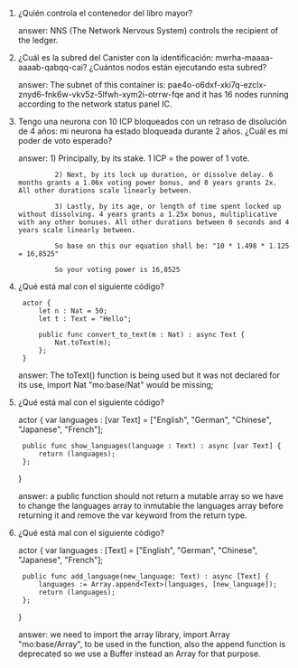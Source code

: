 1) ¿Quién controla el contenedor del libro mayor?

    answer:  NNS (The Network Nervous System) controls the recipient of the ledger.

2) ¿Cuál es la subred del Canister con la identificación: mwrha-maaaa-aaaab-qabqq-cai? ¿Cuántos nodos están ejecutando esta subred?
        
    answer:  The subnet of this container is: pae4o-o6dxf-xki7q-ezclx-znyd6-fnk6w-vkv5z-5lfwh-xym2i-otrrw-fqe and it has 16 nodes running according to the network status panel IC.

3) Tengo una neurona con 10 ICP bloqueados con un retraso de disolución de 4 años: mi neurona ha estado bloqueada durante 2 años. ¿Cuál es mi poder de voto esperado?

    answer:     1) Principally, by its stake. 1 ICP = the power of 1 vote.
                
                2) Next, by its lock up duration, or dissolve delay. 6 months grants a 1.06x voting power bonus, and 8 years grants 2x. All other durations scale linearly between.
                
                3) Lastly, by its age, or length of time spent locked up without dissolving. 4 years grants a 1.25x bonus, multiplicative with any other bonuses. All other durations between 0 seconds and 4 years scale linearly between.

                So base on this our equation shall be: "10 * 1.498 * 1.125 = 16,8525"

                So your voting power is 16,8525

4) ¿Qué está mal con el siguiente código?

        actor {
            let n : Nat = 50;
            let t : Text = "Hello";

            public func convert_to_text(m : Nat) : async Text {
                Nat.toText(m);
            };        
        }
    
    answer:  The toText() function is being used but it was not declared for its use, import Nat "mo:base/Nat" would be missing;

5) ¿Qué está mal con el siguiente código?

    actor {
        var languages : [var Text] = ["English", "German", "Chinese", "Japanese", "French"];

        public func show_languages(language : Text) : async [var Text] {
            return (languages);
        };
    
    }

    answer: a public function should not return a mutable array so we have to change the languages array to inmutable the languages array before returning it and remove the var keyword from the return type.

6) ¿Qué está mal con el siguiente código?

    actor {
        var languages : [Text] = ["English", "German", "Chinese", "Japanese", "French"];

        public func add_language(new_language: Text) : async [Text] {
            languages := Array.append<Text>(languages, [new_language]);
            return (languages);
        };    
    }

    answer: we need to import the array library, import Array "mo:base/Array", to be used in the function, also the append function is deprecated so we use a Buffer instead an Array for that purpose.